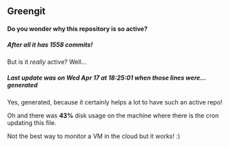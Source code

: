 ## Greengit

#### Do you wonder why this repository is so active?

##### After all it has 1558 commits!

But is it *really* active? Well...

##### Last update was on Wed Apr 17 at 18:25:01 when those lines were... generated

Yes, generated, because it certainly helps a lot to have such an active repo!

Oh and there was **43%** disk usage on the machine
where there is the cron updating this file.

Not the best way to monitor a VM in the cloud but it works! :)
